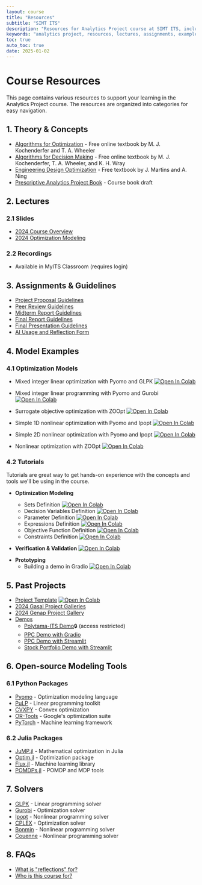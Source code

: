 ```yaml
---
layout: course
title: "Resources"
subtitle: "SIMT ITS"
description: "Resources for Analytics Project course at SIMT ITS, including theory, lectures, assignments, examples, and tools."
keywords: "analytics project, resources, lectures, assignments, examples, tools, SIMT ITS"
toc: true
auto_toc: true
date: 2025-01-02
---
```


# Course Resources

This page contains various resources to support your learning in the Analytics Project course. The resources are organized into categories for easy navigation.

## 1. Theory & Concepts

- [Algorithms for Optimization](https://algorithmsbook.com/optimization/) - Free online textbook by M. J. Kochenderfer and T. A. Wheeler
- [Algorithms for Decision Making](https://algorithmsbook.com/decisionmaking/) - Free online textbook by M. J. Kochenderfer, T. A. Wheeler, and K. H. Wray
- [Engineering Design Optimization](http://websites.umich.edu/~mdolaboratory/pdf/Martins2021.pdf) - Free textbook by J. Martins and A. Ning
- [Prescriptive Analytics Project Book](https://drive.google.com/file/d/1etdEPF0Sk_IZ1FpGHhg0sevBoPK0kMnE/view?usp=drive_link) - Course book draft

## 2. Lectures

### 2.1 Slides

- [2024 Course Overview](/assets/pdf/2024-week-1-intro.pdf)
- [2024 Optimization Modeling](/assets/pdf/2024-week-2-opt-model.pdf)

### 2.2 Recordings

- Available in MyITS Classroom (requires login)

## 3. Assignments & Guidelines

- [Project Proposal Guidelines](https://docs.google.com/document/d/1Un62s0U9jwrVVOQ03iipmCRprsh3jK5__RQc7DHLCjc)
- [Peer Review Guidelines](https://docs.google.com/document/d/16a_A-K7vaBM6H_N6oB1-jLCbn4spvaQKpL03cI7XQ-g)
- [Midterm Report Guidelines](https://docs.google.com/document/d/1cNyAea4Xl-RgAwayClEwN4-xF3OD9drA5GSBpF9huo)
- [Final Report Guidelines](https://docs.google.com/document/d/1TCu1Xw7nJJPmGjWG22evxDxiZjPmNxWZwivlEDozZ84)
- [Final Presentation Guidelines](https://docs.google.com/document/d/1YKBGs6npD6Dc4vPZMYA7lskuXOBf0SbuFBmmrvbTtww)
- [AI Usage and Reflection Form](https://mansurarief.github.io/ai-usage-and-reflection-form.docx)

## 4. Model Examples

### 4.1 Optimization Models

- Mixed integer linear optimization with Pyomo and GLPK [![Open In Colab](https://colab.research.google.com/assets/colab-badge.svg)](https://colab.research.google.com/drive/1wPqfn7aTNdO3aikmQnaeyLAeLD4yh4VK?usp=sharing)

- Mixed integer linear programming with Pyomo and Gurobi [![Open In Colab](https://colab.research.google.com/assets/colab-badge.svg)](https://colab.research.google.com/github/analytics-project-simt-its/analytics-project-simt-its.github.io/blob/main/notebooks/pyomo_linear_programming.ipynb)
  
- Surrogate objective optimization with ZOOpt [![Open In Colab](https://colab.research.google.com/assets/colab-badge.svg)](https://colab.research.google.com/github/analytics-project-simt-its/analytics-project-simt-its.github.io/blob/main/notebooks/zoopt_with_surrogate_modeling.ipynb)

- Simple 1D nonlinear optimization with Pyomo and Ipopt [![Open In Colab](https://colab.research.google.com/assets/colab-badge.svg)](https://colab.research.google.com/drive/1fkSbxvqUKUXSYWVWAXwGBWoc-8NCRFHS?usp=sharing)

- Simple 2D nonlinear optimization with Pyomo and Ipopt [![Open In Colab](https://colab.research.google.com/assets/colab-badge.svg)](https://colab.research.google.com/drive/1dvgO3HJ0mT7kNphkEqfGdHYISbJ2lT_r?usp=sharing)

- Nonlinear optimization with ZOOpt [![Open In Colab](https://colab.research.google.com/assets/colab-badge.svg)](https://colab.research.google.com/github/analytics-project-simt-its/analytics-project-simt-its.github.io/blob/main/notebooks/zoopt_with_exact_objective_function.ipynb)

### 4.2 Tutorials

Tutorials are great way to get hands-on experience with the concepts and tools we'll be using in the course.

- **Optimization Modeling**

    - Sets Definition [![Open In Colab](https://colab.research.google.com/assets/colab-badge.svg)](https://colab.research.google.com/github/analytics-project-simt-its/analytics-project-simt-its.github.io/blob/main/notebooks/1_Set_Definition.ipynb)
    - Decision Variables Definition [![Open In Colab](https://colab.research.google.com/assets/colab-badge.svg)](https://colab.research.google.com/github/analytics-project-simt-its/analytics-project-simt-its.github.io/blob/main/notebooks/2_Decision_Variables_Definition.ipynb)
    - Parameter Definition [![Open In Colab](https://colab.research.google.com/assets/colab-badge.svg)](https://colab.research.google.com/github/analytics-project-simt-its/analytics-project-simt-its.github.io/blob/main/notebooks/3_Parameters_Definition.ipynb)
    - Expressions Definition [![Open In Colab](https://colab.research.google.com/assets/colab-badge.svg)](https://colab.research.google.com/github/analytics-project-simt-its/analytics-project-simt-its.github.io/blob/main/notebooks/4_Expressions_Definition.ipynb)
    - Objective Function Definition [![Open In Colab](https://colab.research.google.com/assets/colab-badge.svg)](https://colab.research.google.com/github/analytics-project-simt-its/analytics-project-simt-its.github.io/blob/main/notebooks/5_Objective_Function_Definition.ipynb)
    - Constraints Definition [![Open In Colab](https://colab.research.google.com/assets/colab-badge.svg)](https://colab.research.google.com/github/analytics-project-simt-its/analytics-project-simt-its.github.io/blob/main/notebooks/6_Constraints_Definition.ipynb)

<!-- - **Data Preprocessing (TBA)** -->

- **Verification & Validation** [![Open In Colab](https://colab.research.google.com/assets/colab-badge.svg)](https://colab.research.google.com/github/analytics-project-simt-its/analytics-project-simt-its.github.io/blob/main/notebooks/Verification_Validation.ipynb)

<!-- - **Benchmarking (TBA)** -->

- **Prototyping** 
    - Building a demo in Gradio [![Open In Colab](https://colab.research.google.com/assets/colab-badge.svg)](https://colab.research.google.com/github/analytics-project-simt-its/analytics-project-simt-its.github.io/blob/main/notebooks/Prototyping_Gradio.ipynb)

## 5. Past Projects

- [Project Template](https://colab.research.google.com/drive/1jC-uPCJsBEE-OUNbxAqs9MYOjy45zyCu?usp=sharing) [![Open In Colab](https://colab.research.google.com/assets/colab-badge.svg)](https://colab.research.google.com/drive/1jC-uPCJsBEE-OUNbxAqs9MYOjy45zyCu?usp=sharing)
- [2024 Gasal Project Galleries](/past-courses/2024-gasal/gallery)
- [2024 Genap Project Gallery](/past-courses/2024-genap/gallery)
- [Demos](/demos)
    - [Polytama-ITS Demo](/polytama)🔒 (access restricted)
    - [PPC Demo with Gradio](/demos/ppc_demo_gradio)
    - [PPC Demo with Streamlit](/demos/ppc_demo_streamlit)
    - [Stock Portfolio Demo with Streamlit](https://stock-optimization-slsqp-group2.streamlit.app/)


## 6. Open-source Modeling Tools

### 6.1 Python Packages

- [Pyomo](https://www.pyomo.org/) - Optimization modeling language
- [PuLP](https://coin-or.github.io/pulp/) - Linear programming toolkit
- [CVXPY](https://www.cvxpy.org/) - Convex optimization
- [OR-Tools](https://developers.google.com/optimization) - Google's optimization suite
- [PyTorch](https://pytorch.org/) - Machine learning framework

### 6.2 Julia Packages

- [JuMP.jl](https://jump.dev/) - Mathematical optimization in Julia
- [Optim.jl](https://julianlsolvers.github.io/Optim.jl/stable/) - Optimization package
- [Flux.jl](https://fluxml.ai/) - Machine learning library
- [POMDPs.jl](https://juliapomdp.github.io/POMDPs.jl/latest/) - POMDP and MDP tools
  
## 7. Solvers

- [GLPK](https://www.gnu.org/software/glpk/) - Linear programming solver
- [Gurobi](https://www.gurobi.com/) - Optimization solver
- [Ipopt](https://coin-or.github.io/Ipopt/) - Nonlinear programming solver
- [CPLEX](https://www.ibm.com/products/cplex-optimization-studio) - Optimization solver
- [Bonmin](https://www.coin-or.org/Bonmin/) - Nonlinear programming solver
- [Couenne](https://www.coin-or.org/Couenne/) - Nonlinear programming solver

## 8. FAQs

- [What is "reflections" for?](/resources/what-is-reflections-for)
- [Who is this course for?](/resources/who-is-this-course-for)
